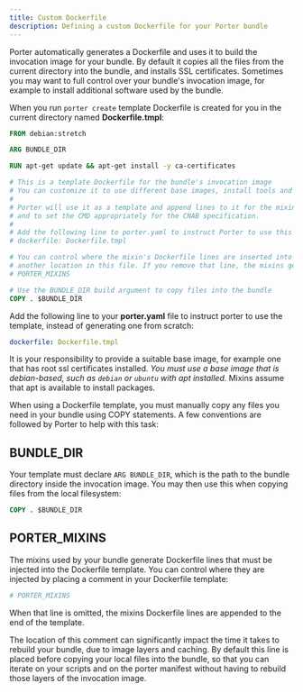 ```yaml
---
title: Custom Dockerfile
description: Defining a custom Dockerfile for your Porter bundle
---
```


Porter automatically generates a Dockerfile and uses it to build the invocation
image for your bundle. By default it copies all the files from the current
directory into the bundle, and installs SSL certificates. Sometimes you may want
to full control over your bundle's invocation image, for example to install
additional software used by the bundle.

When you run `porter create` template Dockerfile is created for you
in the current directory named **Dockerfile.tmpl**:

```Dockerfile
FROM debian:stretch

ARG BUNDLE_DIR

RUN apt-get update && apt-get install -y ca-certificates

# This is a template Dockerfile for the bundle's invocation image
# You can customize it to use different base images, install tools and copy configuration files.
#
# Porter will use it as a template and append lines to it for the mixins
# and to set the CMD appropriately for the CNAB specification.
#
# Add the following line to porter.yaml to instruct Porter to use this template
# dockerfile: Dockerfile.tmpl

# You can control where the mixin's Dockerfile lines are inserted into this file by moving "# PORTER_MIXINS" line
# another location in this file. If you remove that line, the mixins generated content is appended to this file.
# PORTER_MIXINS

# Use the BUNDLE_DIR build argument to copy files into the bundle
COPY . $BUNDLE_DIR

```

Add the following line to your **porter.yaml** file to instruct porter to use
the template, instead of generating one from scratch:

```yaml
dockerfile: Dockerfile.tmpl
```

It is your responsibility to provide a suitable base image, for example one that
has root ssl certificates installed. *You must use a base image that is
debian-based, such as `debian` or `ubuntu` with apt installed.* Mixins assume
that apt is available to install packages.

When using a Dockerfile template, you must manually copy any files you need in
your bundle using COPY statements. A few conventions are followed by Porter to
help with this task:

## BUNDLE_DIR

Your template must declare `ARG BUNDLE_DIR`, which is the path to the bundle
directory inside the invocation image. You may then use this when copying files
from the local filesystem:

```Dockerfile
COPY . $BUNDLE_DIR
```

## PORTER_MIXINS

The mixins used by your bundle generate Dockerfile lines that must be injected
into the Dockerfile template. You can control where they are injected by placing
a comment in your Dockerfile template:

```Dockerfile
# PORTER_MIXINS
```

When that line is omitted, the mixins Dockerfile lines are appended to the end
of the template.

The location of this comment can significantly impact the time it takes to
rebuild your bundle, due to image layers and caching. By default this line is
placed before copying your local files into the bundle, so that you can iterate
on your scripts and on the porter manifest without having to rebuild those
layers of the invocation image.
